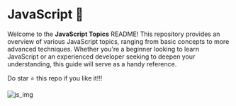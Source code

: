 # JavaScript 🤩

Welcome to the **JavaScript Topics** README! This repository provides an overview of various JavaScript topics, ranging from basic concepts to more advanced techniques. Whether you're a beginner looking to learn JavaScript or an experienced developer seeking to deepen your understanding, this guide will serve as a handy reference.

Do star ⭐ this repo if you like it!!!

![js_img](https://github.com/afeeramehnaz/Javascript/assets/38344488/96c9d820-4fea-4aa4-bc2c-8e0079cef6d3)
